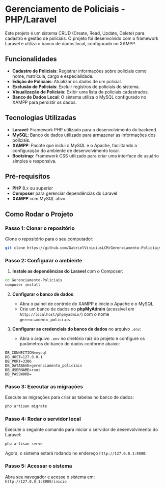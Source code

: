 # Gerenciamento de Policiais - PHP/Laravel

Este projeto é um sistema CRUD (Create, Read, Update, Delete) para cadastro e gestão de policiais. O projeto foi desenvolvido com o framework Laravel e utiliza o banco de dados local, configurado no XAMPP.

## Funcionalidades

- **Cadastro de Policiais**: Registrar informações sobre policiais como nome, matrícula, cargo e especialidade.
- **Edição de Policiais**: Atualizar os dados de um policial.
- **Exclusão de Policiais**: Excluir registros de policiais do sistema.
- **Visualização de Policiais**: Exibir uma lista de policiais cadastrados.
- **Banco de Dados Local**: O sistema utiliza o MySQL configurado no XAMPP para persistir os dados.

## Tecnologias Utilizadas

- **Laravel**: Framework PHP utilizado para o desenvolvimento do backend.
- **MySQL**: Banco de dados utilizado para armazenar as informações dos policiais.
- **XAMPP**: Pacote que inclui o MySQL e o Apache, facilitando a configuração do ambiente de desenvolvimento local.
- **Bootstrap**: Framework CSS utilizado para criar uma interface de usuário simples e responsiva.

## Pré-requisitos

- **PHP** 8.x ou superior
- **Composer** para gerenciar dependências do Laravel
- **XAMPP** com MySQL ativo

## Como Rodar o Projeto

### Passo 1: Clonar o repositório

Clone o repositório para o seu computador:

```bash
git clone https://github.com/GabrielViniciusLCM/Gerenciamento-Policiais.git
```

### Passo 2: Configurar o ambiente

1. **Instale as dependências do Laravel** com o Composer:

```bash
cd Gerenciamento-Policiais
composer install
```

2. **Configurar o banco de dados**:

   - Abra o painel de controle do XAMPP e inicie o Apache e o MySQL.
   - Crie um banco de dados no **phpMyAdmin** (acessível em `http://localhost/phpmyadmin/`) com o nome `gerenciamento_policiais`.
   
3. **Configurar as credenciais do banco de dados** no arquivo `.env`:

   - Abra o arquivo `.env` no diretório raiz do projeto e configure os parâmetros do banco de dados conforme abaixo:

```env
DB_CONNECTION=mysql
DB_HOST=127.0.0.1
DB_PORT=3306
DB_DATABASE=gerenciamento_policiais
DB_USERNAME=root
DB_PASSWORD=
```

### Passo 3: Executar as migrações

Execute as migrações para criar as tabelas no banco de dados:

```bash
php artisan migrate
```

### Passo 4: Rodar o servidor local

Execute o seguinte comando para iniciar o servidor de desenvolvimento do Laravel:

```bash
php artisan serve
```

Agora, o sistema estará rodando no endereço `http://127.0.0.1:8000`.

### Passo 5: Acessar o sistema

Abra seu navegador e acesse o sistema em:  
`http://127.0.0.1:8000/inicio`

